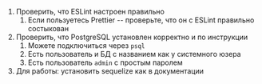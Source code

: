 1. Проверить, что ESLint настроен правильно
   1. Если пользуетесь Prettier -- проверьте, что он с ESLint правильно состыкован
2. Проверить, что PostgreSQL установлен корректно и по инструкции
   1. Можете подключиться через `psql`
   2. Есть пользователь и БД с названием как у системного юзера
   3. Есть пользователь `admin` с простым паролем
3. Для работы: установить sequelize как в документации
